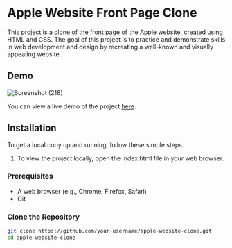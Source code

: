 # Apple Website Front Page Clone

This project is a clone of the front page of the Apple website, created using HTML and CSS. The goal of this project is to practice and demonstrate skills in web development and design by recreating a well-known and visually appealing website.

## Demo
![Screenshot (218)](https://github.com/Ark898/Apple_clone/assets/137332440/048e7835-0bd0-42f4-a9f9-d9018ebe7fee)

You can view a live demo of the project [here](https://ark898.github.io/Apple_clone/).


## Installation

To get a local copy up and running, follow these simple steps.
1. To view the project locally, open the index.html file in your web browser.

### Prerequisites

- A web browser (e.g., Chrome, Firefox, Safari)
- Git

### Clone the Repository

```sh
git clone https://github.com/your-username/apple-website-clone.git
cd apple-website-clone

